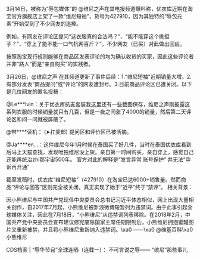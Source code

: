 3月14日，被称为“辱包媒体”的 @维尼之声在其电报频道爆料称，优衣库近期在淘宝官方旗舰店上架了一款“维尼短袖”，货号为427910，因为其独特的“辱包元素”开始受到了不少网友的追捧。 

例如，有网友在评论区提问“这衣服真的合法吗？”、“能不能穿这个挑担子？”、“穿上了能不能一口气抗两百斤？”，不少网友（已买）对此做出回应。

 

按照淘宝现行规则能够在商品区发表评论的均为确认收货的买家，因此这些评论者并非“路人”而是“亲自购买”的实践者。

   

3月26日，@维尼之声 在其频道更新了事件后续：1.“维尼短袖”近期销量大增。2.有部分发表“商品提问”或“评论”的网友遭封号。3.目前商品评论区已遭关闭。以下是几位网友的匿名投稿：

@Le***lvin：关于优衣库抗麦套装我这里还有一些截图保存，维尼之声刚披露这系列衣服的时候销量就只有几百，但是一夜之间涨了4000的销量，然后第二天评论区和问一问就被屏蔽了。

@带****读机： (➤扛麦郎) 提问区和评价区已被活摘。

@Ja****en&#8230;：这件维尼今年1月时候在泰国买了好几件，当时在泰国优衣库看到后马上天猫查找，发现唯独维尼没上架。亲自第一时间购买，亲自穿上，感觉自己还能再统治zhi那宇宙500年。 官方对此的解释是“发言异常 账号保护” 并无法“申诉再开通”

截至发稿时，优衣库“维尼短袖”（427910）在淘宝已达6000+销售量。然而商品“评论与回答”区则完全被关闭，真正实现了始于“近平”终于“禁评”。 相关背景：

因小熊维尼与中国共产党现任中央委员会总书记习近平体态相似，网上出现大量相关创作，自2017年7月起，小熊维尼被新浪微博短暂列为违禁词。由于此事引起全球媒体关注，因此在7月18日，“小熊维尼”从违禁词列表移除。在2018年2月，中国共产党中央委员会宣布建议修宪废除国家主席任期限制后，小熊维尼拥抱蜜罐图片又重新被禁，并且将小熊维尼重新纳入违禁词。\xa0 ——\xa0 @维基百科\xa0 小熊维尼

CDS档案 | “辱华节目”全球连晒（连载一）： 不可言说之辱—— “维尼”那些事儿 


